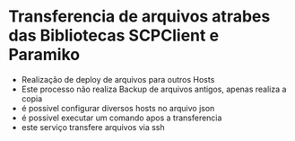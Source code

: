 # Transferencia de arquivos atrabes das Bibliotecas SCPClient e Paramiko

- Realização de deploy de arquivos para outros Hosts
- Este processo não realiza Backup de arquivos antigos, apenas realiza a copia
- é possivel configurar diversos hosts no arquivo json
- é possivel executar um comando apos a transferencia
- este serviço transfere arquivos via ssh